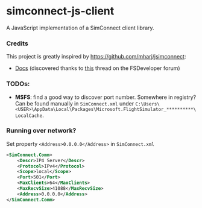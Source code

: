 # simconnect-js-client
A JavaScript implementation of a SimConnect client library.

### Credits
This project is greatly inspired by https://github.com/mharj/jsimconnect:
- [Docs](http://web.archive.org/web/20090620063532/http://lc0277.nerim.net/jsimconnect/doc/flightsim/simconnect/package-summary.html#package_description) (discovered thanks to [this](https://www.fsdeveloper.com/forum/threads/jsimconnect.140243/) thread on the FSDeveloper forum)

### TODOs:
* **MSFS**: find a good way to discover port number. Somewhere in registry? Can be found manually in `SimConnect.xml` under `C:\Users\<USER>\AppData\Local\Packages\Microsoft.FlightSimulator_**********\LocalCache`.

### Running over network?
Set property `<Address>0.0.0.0</Address>` in `SimConnect.xml`
```xml
<SimConnect.Comm>
    <Descr>IP4 Server</Descr>
    <Protocol>IPv4</Protocol>
    <Scope>local</Scope>
    <Port>501</Port>
    <MaxClients>64</MaxClients>
    <MaxRecvSize>41088</MaxRecvSize>
    <Address>0.0.0.0</Address>
</SimConnect.Comm>
```
